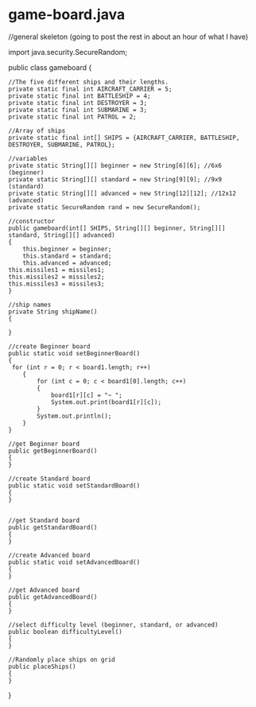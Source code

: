 # game-board.java
//general skeleton (going to post the rest in about an hour of what I have)

import java.security.SecureRandom;

public class gameboard
{
	
	//The five different ships and their lengths.
	private static final int AIRCRAFT_CARRIER = 5;
	private static final int BATTLESHIP = 4;
	private static final int DESTROYER = 3;
	private static final int SUBMARINE = 3;
	private static final int PATROL = 2;
	
	//Array of ships
	private static final int[] SHIPS = {AIRCRAFT_CARRIER, BATTLESHIP, DESTROYER, SUBMARINE, PATROL};
	
	//variables
	private static String[][] beginner = new String[6][6]; //6x6 (beginner)
	private static String[][] standard = new String[9][9]; //9x9 (standard)
	private static String[][] advanced = new String[12][12]; //12x12 (advanced)
	private static SecureRandom rand = new SecureRandom();
	
	//constructor
	public gameboard(int[] SHIPS, String[][] beginner, String[][] standard, String[][] advanced)
	{
		this.beginner = beginner;
		this.standard = standard;
		this.advanced = advanced;
    this.missiles1 = missiles1;
    this.missiles2 = missiles2;
    this.missiles3 = missiles3;
	}
	
	//ship names
	private String shipName()
	{
		
	}
	
	//create Beginner board
	public static void setBeginnerBoard()
	{
 	 for (int r = 0; r < board1.length; r++)
		{
			for (int c = 0; c < board1[0].length; c++)
			{	
				board1[r][c] = "~ ";
				System.out.print(board1[r][c]);
			}
			System.out.println();
		}
	}
	
	//get Beginner board 
	public getBeginnerBoard()
	{
	}
	
	//create Standard board
	public static void setStandardBoard()
	{
	}
	
	
	//get Standard board
	public getStandardBoard()
	{
	}
	
	//create Advanced board
	public static void setAdvancedBoard()
	{
	}
	
	//get Advanced board
	public getAdvancedBoard()
	{
	}

	//select difficulty level (beginner, standard, or advanced)
	public boolean difficultyLevel()
	{
	}
	
	//Randomly place ships on grid
	public placeShips()
	{
	}
}
